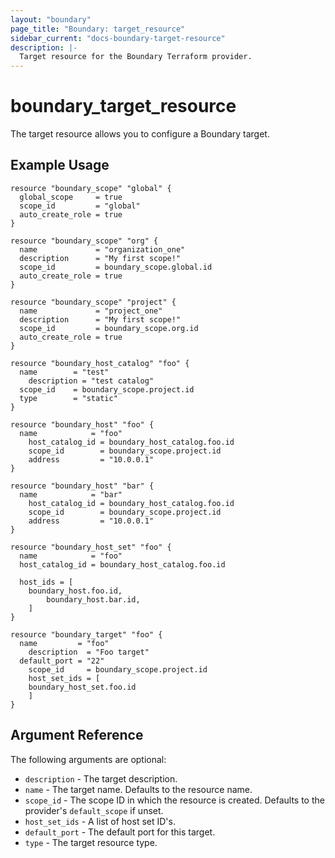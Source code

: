 ```yaml
---
layout: "boundary"
page_title: "Boundary: target_resource"
sidebar_current: "docs-boundary-target-resource"
description: |-
  Target resource for the Boundary Terraform provider.
---
```


# boundary_target_resource 
The target resource allows you to configure a Boundary target. 

## Example Usage

```hcl
resource "boundary_scope" "global" {
  global_scope     = true
  scope_id         = "global"
  auto_create_role = true
}

resource "boundary_scope" "org" {
  name             = "organization_one"
  description      = "My first scope!"
  scope_id         = boundary_scope.global.id
  auto_create_role = true
}

resource "boundary_scope" "project" {
  name             = "project_one"
  description      = "My first scope!"
  scope_id         = boundary_scope.org.id
  auto_create_role = true
}

resource "boundary_host_catalog" "foo" {
  name        = "test"
	description = "test catalog"
  scope_id    = boundary_scope.project.id
  type        = "static"
}

resource "boundary_host" "foo" {
  name            = "foo"
	host_catalog_id = boundary_host_catalog.foo.id
	scope_id        = boundary_scope.project.id
	address         = "10.0.0.1"
}

resource "boundary_host" "bar" {
  name            = "bar"
	host_catalog_id = boundary_host_catalog.foo.id
	scope_id        = boundary_scope.project.id
	address         = "10.0.0.1"
}

resource "boundary_host_set" "foo" {
  name            = "foo"
  host_catalog_id = boundary_host_catalog.foo.id

  host_ids = [
    boundary_host.foo.id,
		boundary_host.bar.id,
	]
}

resource "boundary_target" "foo" {
  name         = "foo"
	description  = "Foo target"
  default_port = "22"
	scope_id     = boundary_scope.project.id
	host_set_ids = [
    boundary_host_set.foo.id
	]
}
```

## Argument Reference

The following arguments are optional:
* `description` - The target description.
* `name` - The target name. Defaults to the resource name.
* `scope_id` - The scope ID in which the resource is created. Defaults to the provider's `default_scope` if unset.
* `host_set_ids` - A list of host set ID's.
* `default_port` - The default port for this target.
* `type` - The target resource type.
